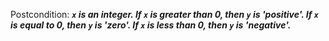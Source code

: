 Postcondition: ***`x` is an integer. If `x` is greater than 0, then `y` is 'positive'. If `x` is equal to 0, then `y` is 'zero'. If `x` is less than 0, then `y` is 'negative'.***